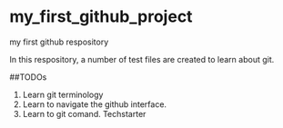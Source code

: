 # my_first_github_project
my first github respository

In this respository, a number of test files are created to learn about git.

##TODOs
1. Learn git terminology
2. Learn to navigate the github interface.
3. Learn to git comand.
Techstarter
